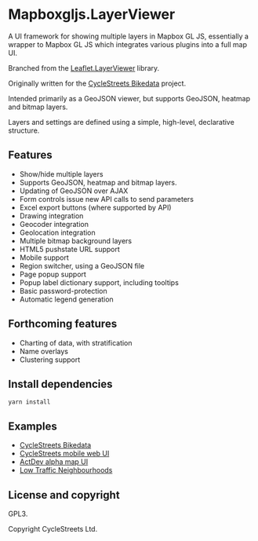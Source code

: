 # Mapboxgljs.LayerViewer

A UI framework for showing multiple layers in Mapbox GL JS, essentially a wrapper to Mapbox GL JS which integrates various plugins into a full map UI.

Branched from the [Leaflet.LayerViewer](https://github.com/cyclestreets/Leaflet.LayerViewer/) library.

Originally written for the [CycleStreets Bikedata](https://github.com/cyclestreets/bikedata/) project.

Intended primarily as a GeoJSON viewer, but supports GeoJSON, heatmap and bitmap layers.

Layers and settings are defined using a simple, high-level, declarative structure.


## Features

- Show/hide multiple layers
- Supports GeoJSON, heatmap and bitmap layers.
- Updating of GeoJSON over AJAX
- Form controls issue new API calls to send parameters
- Excel export buttons (where supported by API)
- Drawing integration
- Geocoder integration
- Geolocation integration
- Multiple bitmap background layers
- HTML5 pushstate URL support
- Mobile support
- Region switcher, using a GeoJSON file
- Page popup support
- Popup label dictionary support, including tooltips
- Basic password-protection
- Automatic legend generation


## Forthcoming features

- Charting of data, with stratification
- Name overlays
- Clustering support


## Install dependencies

```
yarn install
```


## Examples

- [CycleStreets Bikedata](https://github.com/cyclestreets/bikedata/)
- [CycleStreets mobile web UI](https://github.com/cyclestreets/mobileweb/)
- [ActDev alpha map UI](https://github.com/cyipt/actdev-ui/)
- [Low Traffic Neighbourhoods](https://www.lowtrafficneighbourhoods.org/)


## License and copyright

GPL3.

Copyright CycleStreets Ltd.

